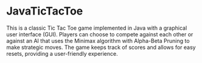 # JavaTicTacToe
This is a classic Tic Tac Toe game implemented in Java with a graphical user interface (GUI). Players can choose to compete against each other or against an AI that uses the Minimax algorithm with Alpha-Beta Pruning to make strategic moves. The game keeps track of scores and allows for easy resets, providing a user-friendly experience.
